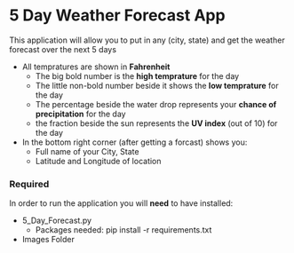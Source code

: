 # 5 Day Weather Forecast App

This application will allow you to put in any (city, state) and get the weather forecast over the next 5 days

- All tempratures are shown in **Fahrenheit**
  - The big bold number is the **high temprature** for the day
  - The little non-bold number beside it shows the **low temprature** for the day
  - The percentage beside the water drop represents your **chance of precipitation** for the day
  - the fraction beside the sun represents the **UV index** (out of 10) for the day 
- In the bottom right corner (after getting a forcast) shows you:
  - Full name of your City, State 
  - Latitude and Longitude of location


### Required
In order to run the application you will **need** to have installed:
- 5_Day_Forecast.py
  - Packages needed: pip install -r requirements.txt
- Images Folder 


